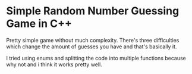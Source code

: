 Simple Random Number Guessing Game in C++
=====================================

Pretty simple game without much complexity. There's three difficulties which change the amount of guesses you have and that's basically it.

I tried using enums and splitting the code into multiple functions because why not and i think it works pretty well.
